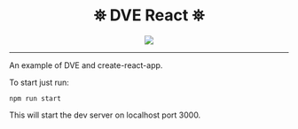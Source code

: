 <h1 align="center">
 ⛯ DVE React ⛯
</h1>

<p align="center">
<img src="https://divine-star-software.github.io/DigitalAssets/images/logo-small.png">
</p>

---

An example of DVE and create-react-app.

To start just run:
```console
npm run start
```

This will start the dev server on localhost port 3000. 
